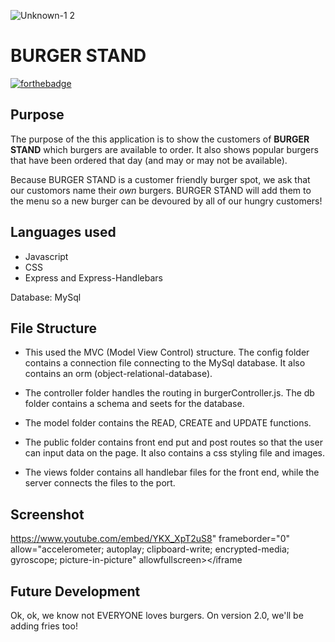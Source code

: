 ![Unknown-1 2](https://user-images.githubusercontent.com/72819785/103952463-50ef4600-50f5-11eb-99b9-3587ebf09868.jpeg)

# BURGER STAND

[![forthebadge](https://forthebadge.com/images/badges/makes-people-smile.svg)](https://forthebadge.com)

## Purpose

The purpose of the this application is to show the customers of <strong>BURGER STAND</strong> which burgers are available to order. It also shows popular burgers that have been ordered that day (and may or may not be available).

Because BURGER STAND is a customer friendly burger spot, we ask that our customors name their <em>own</em> burgers. BURGER STAND will add them to the menu so a new burger can be devoured by all of our hungry customers!

## Languages used

- Javascript
- CSS
- Express and Express-Handlebars

Database: MySql

## File Structure

- This used the MVC (Model View Control) structure. The config folder contains a connection file connecting to the MySql database. It also contains an orm (object-relational-database).

- The controller folder handles the routing in burgerController.js. The db folder contains a schema and seets for the database.

- The model folder contains the READ, CREATE and UPDATE functions.

- The public folder contains front end put and post routes so that the user can input data on the page. It also contains a css styling file and images.

- The views folder contains all handlebar files for the front end, while the server connects the files to the port.

## Screenshot

https://www.youtube.com/embed/YKX_XpT2uS8" frameborder="0" allow="accelerometer; autoplay; clipboard-write; encrypted-media; gyroscope; picture-in-picture" allowfullscreen></iframe

## Future Development

Ok, ok, we know not EVERYONE loves burgers.
On version 2.0, we'll be adding fries too!
